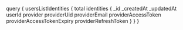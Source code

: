 query {
    usersListIdentities {
        total
        identities {
            _id
            _createdAt
            _updatedAt
            userId
            provider
            providerUid
            providerEmail
            providerAccessToken
            providerAccessTokenExpiry
            providerRefreshToken
        }
    }
}

